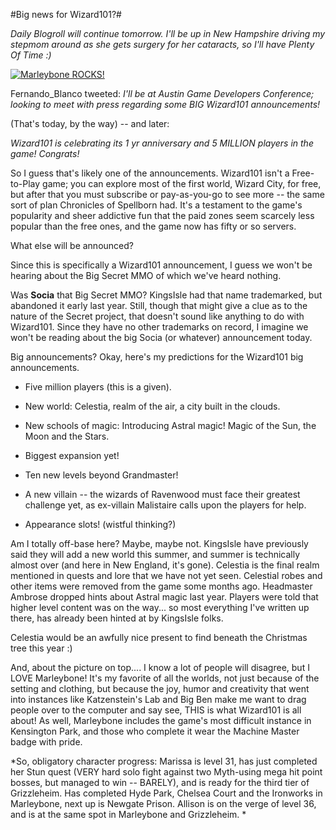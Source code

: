#Big news for Wizard101?#

*Daily Blogroll will continue tomorrow. I'll be up in New Hampshire driving my stepmom around as she gets surgery for her cataracts, so I'll have Plenty Of Time :)*

[![Marleybone ROCKS!](http://westkarana.com/wp-content/uploads/2009/09/WizardGraphicalClient-2009-09-15-07-40-53-56.jpg "Marleybone ROCKS!")](http://westkarana.com/wp-content/uploads/2009/09/WizardGraphicalClient-2009-09-15-07-40-53-56.jpg)

Fernando\_Blanco tweeted: *I'll be at Austin Game Developers Conference; looking to meet with press regarding some BIG Wizard101 announcements!*

(That's today, by the way) -- and later:

*Wizard101 is celebrating its 1 yr anniversary and 5 MILLION players in the game! Congrats!*

So I guess that's likely one of the announcements. Wizard101 isn't a Free-to-Play game; you can explore most of the first world, Wizard City, for free, but after that you must subscribe or pay-as-you-go to see more -- the same sort of plan Chronicles of Spellborn had. It's a testament to the game's popularity and sheer addictive fun that the paid zones seem scarcely less popular than the free ones, and the game now has fifty or so servers.

What else will be announced?

Since this is specifically a Wizard101 announcement, I guess we won't be hearing about the Big Secret MMO of which we've heard nothing.

Was **Socia** that Big Secret MMO? KingsIsle had that name trademarked, but abandoned it early last year. Still, though that might give a clue as to the nature of the Secret project, that doesn't sound like anything to do with Wizard101. Since they have no other trademarks on record, I imagine we won't be reading about the big Socia (or whatever) announcement today.

Big announcements? Okay, here's my predictions for the Wizard101 big announcements.


 * Five million players (this is a given).

 * New world: Celestia, realm of the air, a city built in the clouds.

 * New schools of magic: Introducing Astral magic! Magic of the Sun, the Moon and the Stars.

 * Biggest expansion yet!

 * Ten new levels beyond Grandmaster!

 * A new villain -- the wizards of Ravenwood must face their greatest challenge yet, as ex-villain Malistaire calls upon the players for help.

 * Appearance slots! (wistful thinking?)




Am I totally off-base here? Maybe, maybe not. KingsIsle have previously said they will add a new world this summer, and summer is technically almost over (and here in New England, it's gone). Celestia is the final realm mentioned in quests and lore that we have not yet seen. Celestial robes and other items were removed from the game some months ago. Headmaster Ambrose dropped hints about Astral magic last year. Players were told that higher level content was on the way... so most everything I've written up there, has already been hinted at by KingsIsle folks.

Celestia would be an awfully nice present to find beneath the Christmas tree this year :)

And, about the picture on top.... I know a lot of people will disagree, but I LOVE Marleybone! It's my favorite of all the worlds, not just because of the setting and clothing, but because the joy, humor and creativity that went into instances like Katzenstein's Lab and Big Ben make me want to drag people over to the computer and say see, THIS is what Wizard101 is all about! As well, Marleybone includes the game's most difficult instance in Kensington Park, and those who complete it wear the Machine Master badge with pride.

*So, obligatory character progress: Marissa is level 31, has just completed her Stun quest (VERY hard solo fight against two Myth-using mega hit point bosses, but managed to win -- BARELY), and is ready for the third tier of Grizzleheim. Has completed Hyde Park, Chelsea Court and the Ironworks in Marleybone, next up is Newgate Prison. Allison is on the verge of level 36, and is at the same spot in Marleybone and Grizzleheim.
*
